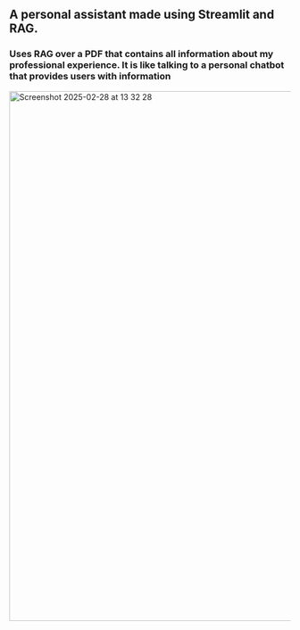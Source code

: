 ## A personal assistant made using Streamlit and RAG. 

### Uses RAG over a PDF that contains all information about my professional experience. It is like talking to a personal chatbot that provides users with information 
<img width="950" alt="Screenshot 2025-02-28 at 13 32 28" src="https://github.com/user-attachments/assets/ab461b17-f2e5-4acf-84b1-3257c9b6077d" />
